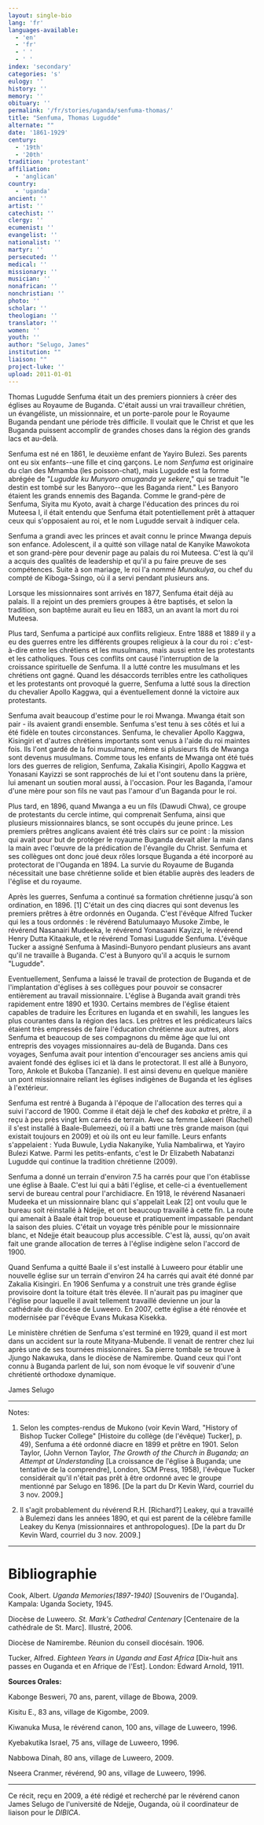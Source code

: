 ```yaml
---
layout: single-bio
lang: 'fr'
languages-available:
  - 'en'
  - 'fr'
  - ' '
  - ' '
index: 'secondary'
categories: 's'
eulogy: ''
history: ''
memory: ''
obituary: ''
permalink: '/fr/stories/uganda/senfuma-thomas/'
title: "Senfuma, Thomas Lugudde"
alternate: ""
date: '1861-1929'
century:
  - '19th'
  - '20th'
tradition: 'protestant'
affiliation:
  - 'anglican'
country:
  - 'uganda'
ancient: ''
artist: ''
catechist: ''
clergy: ''
ecumenist: ''
evangelist: ''
nationalist: ''
martyr: ''
persecuted: ''
medical: ''
missionary: ''
musician: ''
nonafrican: ''
nonchristian: ''
photo: ''
scholar: ''
theologian: ''
translator: ''
women: ''
youth: ''
author: "Selugo, James"
institution: ""
liaison: ""
project-luke: ''
upload: 2011-01-01
---
```




Thomas Lugudde Senfuma était un des premiers pionniers à créer des églises au Royaume de Buganda. C'était aussi un vrai travailleur chrétien, un évangéliste, un missionnaire, et un porte-parole pour le Royaume Buganda pendant une période très difficile. Il voulait que le Christ et que les Buganda puissent accomplir de grandes choses dans la région des grands lacs et au-delà.

Senfuma est né en 1861, le deuxième enfant de Yayiro Bulezi. Ses parents ont eu six enfants--une fille et cinq garçons. Le nom *Senfuma* est originaire du clan des Mmamba (les poisson-chat), mais Lugudde est la forme abrégée de "*Lugudde ku Munyoro omuganda ye sekere*," qui se traduit "le destin est tombé sur les Banyoro--que les Baganda rient." Les Banyoro étaient les grands ennemis des Baganda. Comme le grand-père de Senfuma, Siyita mu Kyoto, avait à charge l'éducation des princes du roi Muteesa I, il était entendu que Senfuma était potentiellement prêt à attaquer ceux qui s'opposaient au roi, et le nom Lugudde servait à indiquer cela.

Senfuma a grandi avec les princes et avait connu le prince Mwanga depuis son enfance. Adolescent, il a quitté son village natal de Kanyike Mawokota et son grand-père pour devenir page au palais du roi Muteesa. C'est là qu'il a acquis des qualités de leadership et qu'il a pu faire preuve de ses compétences. Suite à son mariage, le roi l'a nommé *Munakulya*, ou chef du compté de Kiboga-Ssingo, où il a servi pendant plusieurs ans.

Lorsque les missionnaires sont arrivés en 1877, Senfuma était déjà au palais. Il a rejoint un des premiers groupes à être baptisés, et selon la tradition, son baptême aurait eu lieu en 1883, un an avant la mort du roi Muteesa.

Plus tard, Senfuma a participé aux conflits religieux. Entre 1888 et 1889 il y a eu des guerres entre les différents groupes religieux à la cour du roi : c'est-à-dire entre les chrétiens et les musulmans, mais aussi entre les protestants et les catholiques. Tous ces conflits ont causé l'interruption de la croissance spirituelle de Senfuma. Il a lutté contre les musulmans et les chrétiens ont gagné. Quand les désaccords terribles entre les catholiques et les protestants ont provoqué la guerre, Senfuma a lutté sous la direction du chevalier Apollo Kaggwa, qui a éventuellement donné la victoire aux protestants.

Senfuma avait beaucoup d'estime pour le roi Mwanga. Mwanga était son pair - ils avaient grandi ensemble. Senfuma s'est tenu à ses côtés et lui a été fidèle en toutes circonstances. Senfuma, le chevalier Apollo Kaggwa, Kisingiri et d'autres chrétiens importants sont venus à l'aide du roi maintes fois. Ils l'ont gardé de la foi musulmane, même si plusieurs fils de Mwanga sont devenus musulmans. Comme tous les enfants de Mwanga ont été tués lors des guerres de religion, Senfuma, Zakalia Kisingiri, Apollo Kaggwa et Yonasani Kayizzi se sont rapprochés de lui et l'ont soutenu dans la prière, lui amenant un soutien moral aussi, à l'occasion. Pour les Baganda, l'amour d'une mère pour son fils ne vaut pas l'amour d'un Baganda pour le roi.

Plus tard, en 1896, quand Mwanga a eu un fils (Dawudi Chwa), ce groupe de protestants du cercle intime, qui comprenait Senfuma, ainsi que plusieurs missionnaires blancs, se sont occupés du jeune prince. Les premiers prêtres anglicans avaient été très clairs sur ce point : la mission qui avait pour but de protéger le royaume Buganda devait aller la main dans la main avec l'œuvre de la prédication de l'évangile du Christ.  Senfuma et ses collègues ont donc joué deux rôles lorsque Buganda a été incorporé au protectorat de l'Ouganda en 1894. La survie du Royaume de Buganda nécessitait une base chrétienne solide et bien établie auprès des leaders de l'église et du royaume.

Après les guerres, Senfuma a continué sa formation chrétienne jusqu'à son ordination, en 1896. [1] C'était un des cinq diacres qui sont devenus les premiers prêtres à être ordonnés en Ouganda. C'est l'évêque Alfred Tucker qui les a tous ordonnés :  le révérend Batulumaayo Musoke Zimbe, le révérend Nasanairi Mudeeka, le révérend Yonasaani Kayizzi, le révérend Henry Dutta Kitaakule, et le révérend Tomasi Lugudde Senfuma. L'évêque Tucker a assigné Senfuma à Masindi-Bunyoro pendant plusieurs ans avant qu'il ne travaille à Buganda. C'est à Bunyoro qu'il a acquis le surnom "Lugudde".

Eventuellement, Senfuma a laissé le travail de protection de Buganda et de l'implantation d'églises à ses collègues pour pouvoir se consacrer entièrement au travail missionnaire. L'église à Buganda avait grandi très rapidement entre 1890 et 1930. Certains membres de l'église étaient capables de traduire les Écritures en luganda et en swahili, les langues les plus courantes dans la région des lacs. Les prêtres et les prédicateurs laïcs étaient très empressés de faire l'éducation chrétienne aux autres, alors Senfuma et beaucoup de ses compagnons du même âge que lui ont entrepris des voyages missionnaires au-delà de Buganda. Dans ces voyages, Senfuma avait pour intention d'encourager ses anciens amis qui avaient fondé des églises ici et là dans le protectorat. Il est allé à Bunyoro, Toro, Ankole et Bukoba (Tanzanie). Il est ainsi devenu en quelque manière un pont missionnaire reliant les églises indigènes de Buganda et les églises à l'extérieur.

Senfuma est rentré à Buganda à l'époque de l'allocation des terres qui a suivi l'accord de 1900. Comme il était déjà le chef des *kabaka* et prêtre, il a reçu à peu près vingt km carrés de terrain. Avec sa femme Lakeeri (Rachel) il s'est installé à Baale-Bulemeezi, où il a batti une très grande maison (qui existait toujours en 2009) et où ils ont eu leur famille. Leurs enfants s'appelaient : Yuda Buwule, Lydia Nakanyike, Yulia Nambalirwa, et Yayiro Bulezi Katwe. Parmi les petits-enfants, c'est le Dr Elizabeth Nabatanzi Lugudde qui continue la tradition chrétienne (2009).

Senfuma a donné un terrain d'environ 7.5 ha carrés pour que l'on établisse une église à Baale. C'est lui qui a bâti l'église, et celle-ci a éventuellement servi de bureau central pour l'archidiacre. En 1918, le révérend Nasanaeri Mudeeka et un missionnaire blanc qui s'appelait Leak [2] ont voulu que le bureau soit réinstallé à Ndejje, et ont beaucoup travaillé à cette fin. La route qui amenait à Baale était trop boueuse et pratiquement impassable pendant la saison des pluies. C'était un voyage très pénible pour le missionnaire blanc, et Ndejje était beaucoup plus accessible. C'est là, aussi, qu'on avait fait une grande allocation de terres à l'église indigène selon l'accord de 1900.

Quand Senfuma a quitté Baale il s'est installé à Luweero pour établir une nouvelle église sur un terrain d'environ 24 ha carrés qui avait été donné par Zakalia Kisingiri. En 1906 Senfuma y a construit une très grande église provisoire dont la toiture était très élevée. Il n'aurait pas pu imaginer que l'église pour laquelle il avait tellement travaillé devienne un jour la cathédrale du diocèse de Luweero. En 2007, cette église a été rénovée et modernisée par l'évêque Evans Mukasa Kisekka.

Le ministère chrétien de Senfuma s'est terminé en 1929, quand il est mort dans un accident sur la route Mityana-Mubende. Il venait de rentrer chez lui après une de ses tournées missionnaires. Sa pierre tombale se trouve à Jjungo Nakawuka, dans le diocèse de Namirembe. Quand ceux qui l'ont connu à Buganda parlent de lui, son nom évoque le vif souvenir d'une chrétienté orthodoxe dynamique.

James Selugo

---

Notes:

1. Selon les comptes-rendus de Mukono (voir Kevin Ward, "History of Bishop Tucker College" [Histoire du collège (de l'évêque) Tucker], p. 49), Senfuma a été ordonné diacre en 1899 et prêtre en 1901. Selon Taylor, (John Vernon Taylor, *The Growth of the Church in Buganda; an Attempt at Understanding* [La croissance de l'église à Buganda; une tentative de la comprendre], London, SCM Press, 1958), l'évêque Tucker considérait qu'il n'était pas prêt à être ordonné avec le groupe mentionné par Selugo en 1896. [De la part du Dr Kevin Ward, courriel du 3 nov. 2009.]

2. Il s'agit probablement du révérend R.H. [Richard?] Leakey, qui a travaillé à Bulemezi dans les années 1890, et qui est parent de la célèbre famille Leakey du Kenya (missionnaires et anthropologues). [De la part du Dr Kevin Ward, courriel du 3 nov. 2009.]

---

# Bibliographie

Cook, Albert. *Uganda Memories(1897-1940)* [Souvenirs de l'Ouganda]. Kampala: Uganda Society, 1945.

Diocèse de Luweero. *St. Mark's Cathedral Centenary* [Centenaire de la cathédrale de St. Marc]. Illustré, 2006.

Diocèse de Namirembe. Réunion du conseil diocésain. 1906.

Tucker, Alfred. *Eighteen Years in Uganda and East Africa* [Dix-huit ans passes en Ouganda et en Afrique de l'Est]. London: Edward Arnold, 1911.

**Sources Orales:**

Kabonge Besweri, 70 ans, parent, village de Bbowa, 2009.

Kisitu E., 83 ans, village de Kigombe, 2009.

Kiwanuka Musa, le révérend canon, 100 ans, village de Luweero, 1996.

Kyebakutika Israel, 75 ans, village de Luweero, 1996.

Nabbowa Dinah, 80 ans, village de Luweero, 2009.

Nseera Cranmer, révérend, 90 ans, village de Luweero, 1996.

---

Ce récit, reçu en 2009, a été rédigé et recherché par le révérend canon James Selugo de l'université de Ndejje, Ouganda, où il coordinateur de liaison pour le *DIBICA*.
